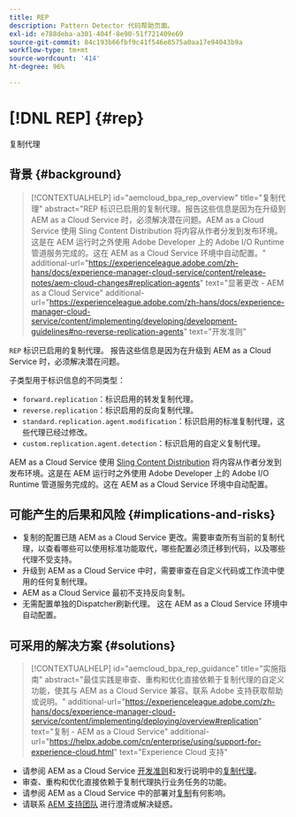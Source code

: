 ```yaml
---
title: REP
description: Pattern Detector 代码帮助页面。
exl-id: e788deba-a301-404f-8e90-51f721409e69
source-git-commit: 84c193b66fbf9c41f546e8575a0aa17e94043b9a
workflow-type: tm+mt
source-wordcount: '414'
ht-degree: 96%

---
```


# [!DNL REP] {#rep}

复制代理

## 背景 {#background}

>[!CONTEXTUALHELP]
>id="aemcloud_bpa_rep_overview"
>title="复制代理"
>abstract="REP 标识已启用的复制代理。报告这些信息是因为在升级到 AEM as a Cloud Service 时，必须解决潜在问题。AEM as a Cloud Service 使用 Sling Content Distribution 将内容从作者分发到发布环境。这是在 AEM 运行时之外使用 Adobe Developer 上的 Adobe I/O Runtime 管道服务完成的。这在 AEM as a Cloud Service 环境中自动配置。"
>additional-url="https://experienceleague.adobe.com/zh-hans/docs/experience-manager-cloud-service/content/release-notes/aem-cloud-changes#replication-agents" text="显著更改 - AEM as a Cloud Service"
>additional-url="https://experienceleague.adobe.com/zh-hans/docs/experience-manager-cloud-service/content/implementing/developing/development-guidelines#no-reverse-replication-agents" text="开发准则"

`REP`  标识已启用的复制代理。 报告这些信息是因为在升级到 AEM as a Cloud Service 时，必须解决潜在问题。

子类型用于标识信息的不同类型：

* `forward.replication`：标识启用的转发复制代理。
* `reverse.replication`：标识启用的反向复制代理。
* `standard.replication.agent.modification`：标识启用的标准复制代理，这些代理已经过修改。
* `custom.replication.agent.detection`：标识启用的自定义复制代理。

AEM as a Cloud Service 使用 [Sling Content Distribution](https://sling.apache.org/documentation/bundles/content-distribution.html) 将内容从作者分发到发布环境。这是在 AEM 运行时之外使用 Adobe Developer 上的 Adobe I/O Runtime 管道服务完成的。这在 AEM as a Cloud Service 环境中自动配置。

## 可能产生的后果和风险 {#implications-and-risks}

* 复制的配置已随 AEM as a Cloud Service 更改。需要审查所有当前的复制代理，以查看哪些可以使用标准功能取代，哪些配置必须迁移到代码，以及哪些代理不受支持。
* 升级到 AEM as a Cloud Service 中时，需要审查在自定义代码或工作流中使用的任何复制代理。
* AEM as a Cloud Service 最初不支持反向复制。
* 无需配置单独的Dispatcher刷新代理。 这在 AEM as a Cloud Service 环境中自动配置。

## 可采用的解决方案 {#solutions}

>[!CONTEXTUALHELP]
>id="aemcloud_bpa_rep_guidance"
>title="实施指南"
>abstract="最佳实践是审查、重构和优化直接依赖于复制代理的自定义功能，使其与 AEM as a Cloud Service 兼容。联系 Adobe 支持获取帮助或说明。"
>additional-url="https://experienceleague.adobe.com/zh-hans/docs/experience-manager-cloud-service/content/implementing/deploying/overview#replication" text="复制 - AEM as a Cloud Service"
>additional-url="https://helpx.adobe.com/cn/enterprise/using/support-for-experience-cloud.html" text="Experience Cloud 支持"

* 请参阅 AEM as a Cloud Service [开发准则](https://experienceleague.adobe.com/zh-hans/docs/experience-manager-cloud-service/content/implementing/developing/development-guidelines#no-reverse-replication-agents)和发行说明中的[复制代理](https://experienceleague.adobe.com/zh-hans/docs/experience-manager-cloud-service/content/release-notes/aem-cloud-changes#replication-agents)。
* 审查、重构和优化直接依赖于复制代理执行业务任务的功能。
* 请参阅 AEM as a Cloud Service 中的部署对[复制](https://experienceleague.adobe.com/zh-hans/docs/experience-manager-cloud-service/content/implementing/deploying/overview#replication)有何影响。
* 请联系 [AEM 支持团队](https://helpx.adobe.com/cn/enterprise/using/support-for-experience-cloud.html) 进行澄清或解决疑惑。
